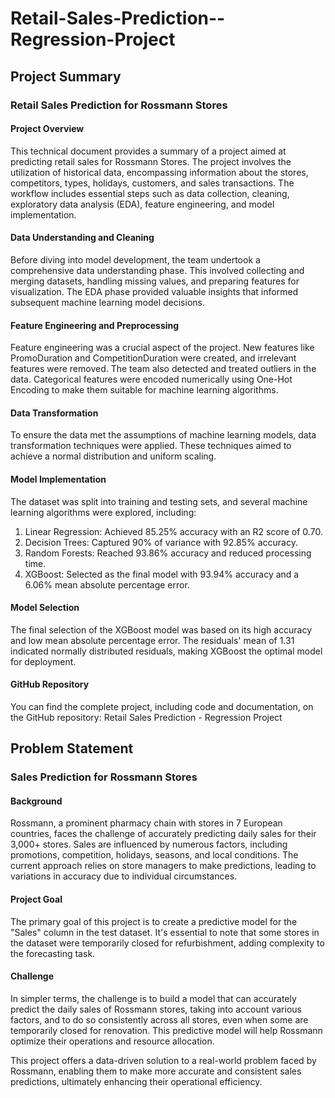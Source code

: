 # Retail-Sales-Prediction--Regression-Project


## Project Summary

### Retail Sales Prediction for Rossmann Stores

#### Project Overview
This technical document provides a summary of a project aimed at predicting retail sales for Rossmann Stores. The project involves the utilization of historical data, encompassing information about the stores, competitors, types, holidays, customers, and sales transactions. The workflow includes essential steps such as data collection, cleaning, exploratory data analysis (EDA), feature engineering, and model implementation.

#### Data Understanding and Cleaning
Before diving into model development, the team undertook a comprehensive data understanding phase. This involved collecting and merging datasets, handling missing values, and preparing features for visualization. The EDA phase provided valuable insights that informed subsequent machine learning model decisions.

#### Feature Engineering and Preprocessing
Feature engineering was a crucial aspect of the project. New features like PromoDuration and CompetitionDuration were created, and irrelevant features were removed. The team also detected and treated outliers in the data. Categorical features were encoded numerically using One-Hot Encoding to make them suitable for machine learning algorithms.

#### Data Transformation
To ensure the data met the assumptions of machine learning models, data transformation techniques were applied. These techniques aimed to achieve a normal distribution and uniform scaling.

#### Model Implementation
The dataset was split into training and testing sets, and several machine learning algorithms were explored, including:

1.  Linear Regression: Achieved 85.25% accuracy with an R2 score of 0.70.
2.  Decision Trees: Captured 90% of variance with 92.85% accuracy.
3.  Random Forests: Reached 93.86% accuracy and reduced processing time.
4.  XGBoost: Selected as the final model with 93.94% accuracy and a 6.06% mean absolute percentage error.

#### Model Selection
The final selection of the XGBoost model was based on its high accuracy and low mean absolute percentage error. The residuals' mean of 1.31 indicated normally distributed residuals, making XGBoost the optimal model for deployment.

#### GitHub Repository
You can find the complete project, including code and documentation, on the GitHub repository: Retail Sales Prediction - Regression Project

## Problem Statement

### Sales Prediction for Rossmann Stores

#### Background
Rossmann, a prominent pharmacy chain with stores in 7 European countries, faces the challenge of accurately predicting daily sales for their 3,000+ stores. Sales are influenced by numerous factors, including promotions, competition, holidays, seasons, and local conditions. The current approach relies on store managers to make predictions, leading to variations in accuracy due to individual circumstances.

#### Project Goal
The primary goal of this project is to create a predictive model for the "Sales" column in the test dataset. It's essential to note that some stores in the dataset were temporarily closed for refurbishment, adding complexity to the forecasting task.

#### Challenge
In simpler terms, the challenge is to build a model that can accurately predict the daily sales of Rossmann stores, taking into account various factors, and to do so consistently across all stores, even when some are temporarily closed for renovation. This predictive model will help Rossmann optimize their operations and resource allocation.

This project offers a data-driven solution to a real-world problem faced by Rossmann, enabling them to make more accurate and consistent sales predictions, ultimately enhancing their operational efficiency.

